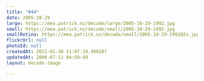 ```yaml
---
title: "#44"
date: 2005-10-29
large: https://mea.patrick.nz/decade/large/2005-10-29-1992.jpg
small: https://mea.patrick.nz/decade/small/2005-10-29-1992.jpg
smallRetina: https://mea.patrick.nz/decade/small/2005-10-29-1992@2x.jpg
flickrUrl: null
photoId: null
createdAt: 2011-01-30 11:07:19.486207
updatedAt: 2006-07-11 04:59:49
layout: decade-image

---
```


